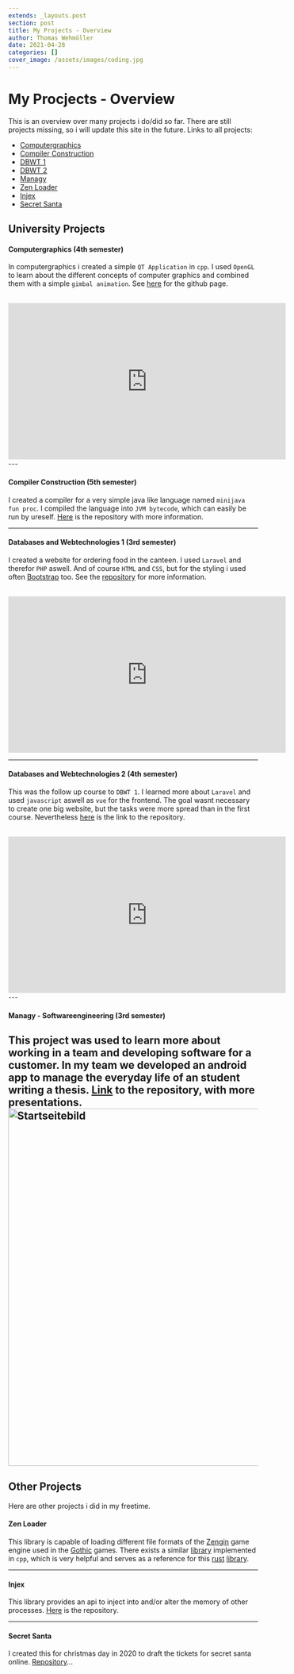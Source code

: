 ```yaml
---
extends: _layouts.post
section: post
title: My Projects - Overview
author: Thomas Wehmöller
date: 2021-04-28
categories: []
cover_image: /assets/images/coding.jpg
---
```


# My Procjects - Overview

This is an overview over many projects i do/did so far. There are still projects missing, so i will update this site in the future.
Links to all projects:

- [Computergraphics](https://github.com/MordragT/Computergrafik) 
- [Compiler Construction](https://github.com/MordragT/Compilerbau) 
- [DBWT 1](https://github.com/MordragT/DBWT) 
- [DBWT 2](https://github.com/MordragT/DBWT2) 
- [Managy](https://github.com/MordragT/managy) 
- [Zen Loader](https://github.com/MordragT/zen-loader) 
- [Injex](https://github.com/MordragT/injex) 
- [Secret Santa](https://github.com/MordragT/secret-santa) 

## University Projects

#### Computergraphics (4th semester)

In computergraphics i created a simple `QT Application` in `cpp`. I used `OpenGL` to learn about the different concepts of computer graphics and combined them with a simple `gimbal animation`. See [here](https://github.com/MordragT/Computergrafik) for the github page.

<br>
<iframe width="560" height="315" src="https://www.youtube.com/embed/XS2q9vPfBjo" title="YouTube video player" frameborder="0" allow="accelerometer; autoplay; clipboard-write; encrypted-media; gyroscope; picture-in-picture" allowfullscreen></iframe>
<br>
---

#### Compiler Construction (5th semester)

I created a compiler for a very simple java like language named `minijava fun proc`. I compiled the language into `JVM bytecode`, which can easily be run by ureself. [Here](https://github.com/MordragT/Compilerbau) is the repository with more information.

---

#### Databases and Webtechnologies 1 (3rd semester)

I created a website for ordering food in the canteen. I used `Laravel` and therefor `PHP` aswell. And of course `HTML` and `CSS`, but for the styling i used often [Bootstrap](https://getbootstrap.com/docs/4.6/getting-started/introduction/) too. See the [repository](https://github.com/MordragT/DBWT) for more information.

<br>
<iframe width="560" height="315" src="https://www.youtube.com/embed/L9WE2DQoYbc" title="YouTube video player" frameborder="0" allow="accelerometer; autoplay; clipboard-write; encrypted-media; gyroscope; picture-in-picture" allowfullscreen></iframe>
<br>

---

#### Databases and Webtechnologies 2 (4th semester)

This was the follow up course to `DBWT 1`. I learned more about `Laravel` and used `javascript` aswell as `vue` for the frontend. The goal wasnt necessary to create one big website, but the tasks were more spread than in the first course. Nevertheless [here](https://github.com/MordragT/DBWT2) is the link to the repository.

<br>
<iframe width="560" height="315" src="https://www.youtube.com/embed/PEqSo8c88HM" title="YouTube video player" frameborder="0" allow="accelerometer; autoplay; clipboard-write; encrypted-media; gyroscope; picture-in-picture" allowfullscreen></iframe>
<br>
---

#### Managy - Softwareengineering (3rd semester)

This project was used to learn more about working in a team and developing software for a customer. In my team we developed an android app to manage the everyday life of an student writing a thesis. [Link](https://github.com/MordragT/managy) to the repository, with more presentations.
<img src="/assets/images/startseite.png" alt="Startseitebild" height="720"/>
---

## Other Projects

Here are other projects i did in my freetime.

#### Zen Loader

This library is capable of loading different file formats of the [Zengin](https://www.moddb.com/engines/zengin) game engine used in the [Gothic](https://en.wikipedia.org/wiki/Gothic_(video_game)) games. There exists a similar [library](https://github.com/ataulien/ZenLib) implemented in `cpp`, which is very helpful and serves as a reference for this [rust](https://www.rust-lang.org/) [library](https://github.com/MordragT/zen-loader).

---

#### Injex

This library provides an api to inject into and/or alter the memory of other processes. [Here](https://github.com/MordragT/injex) is the repository.

---

#### Secret Santa

I created this for christmas day in 2020 to draft the tickets for secret santa online. [Repository](https://github.com/MordragT/secret-santa)...